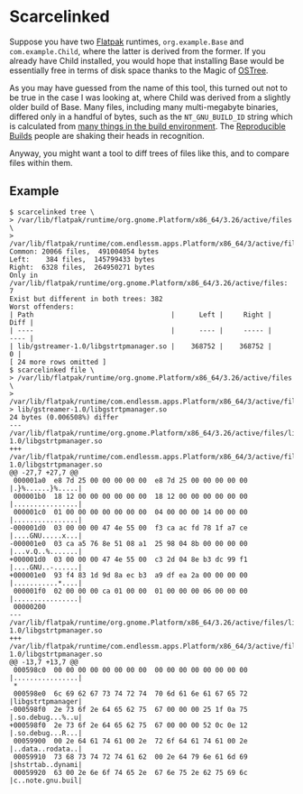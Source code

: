 Scarcelinked
============

Suppose you have two [Flatpak](https://flatpak.org/about.html) runtimes, `org.example.Base` and `com.example.Child`, where the latter is derived from the former. If you already have Child installed, you would hope that installing Base would be essentially free in terms of disk space thanks to the Magic of [OSTree](https://ostree.readthedocs.io/).

As you may have guessed from the name of this tool, this turned out not to be true in the case I was looking at, where Child was derived from a slightly older build of Base. Many files, including many multi-megabyte binaries, differed only in a handful of bytes, such as the `NT_GNU_BUILD_ID` string which is calculated from [many things in the build environment](https://blog.beuc.net/posts/Practical_basics_of_reproducible_builds/). The [Reproducible Builds](https://reproducible-builds.org/) people are shaking their heads in recognition.

Anyway, you might want a tool to diff trees of files like this, and to compare files within them.

Example
-------

```console
$ scarcelinked tree \
> /var/lib/flatpak/runtime/org.gnome.Platform/x86_64/3.26/active/files \
> /var/lib/flatpak/runtime/com.endlessm.apps.Platform/x86_64/3/active/files
Common: 20066 files,  491004054 bytes
Left:    384 files,  145799433 bytes
Right:  6328 files,  264950271 bytes
Only in /var/lib/flatpak/runtime/org.gnome.Platform/x86_64/3.26/active/files: 7
Exist but different in both trees: 382
Worst offenders:
| Path                                  |      Left |     Right |      Diff |
| ----                                  |      ---- |     ----- |      ---- |
| lib/gstreamer-1.0/libgstrtpmanager.so |    368752 |    368752 |         0 |
[ 24 more rows omitted ]
$ scarcelinked file \
> /var/lib/flatpak/runtime/org.gnome.Platform/x86_64/3.26/active/files \
> /var/lib/flatpak/runtime/com.endlessm.apps.Platform/x86_64/3/active/files
> lib/gstreamer-1.0/libgstrtpmanager.so
24 bytes (0.006508%) differ
--- /var/lib/flatpak/runtime/org.gnome.Platform/x86_64/3.26/active/files/lib/gstreamer-1.0/libgstrtpmanager.so
+++ /var/lib/flatpak/runtime/com.endlessm.apps.Platform/x86_64/3/active/files/lib/gstreamer-1.0/libgstrtpmanager.so
@@ -27,7 +27,7 @@
 000001a0  e8 7d 25 00 00 00 00 00  e8 7d 25 00 00 00 00 00  |.}%......}%.....|
 000001b0  18 12 00 00 00 00 00 00  18 12 00 00 00 00 00 00  |................|
 000001c0  01 00 00 00 00 00 00 00  04 00 00 00 14 00 00 00  |................|
-000001d0  03 00 00 00 47 4e 55 00  f3 ca ac fd 78 1f a7 ce  |....GNU.....x...|
-000001e0  03 ca a5 76 8e 51 08 a1  25 98 04 8b 00 00 00 00  |...v.Q..%.......|
+000001d0  03 00 00 00 47 4e 55 00  c3 2d 04 8e b3 dc 99 f1  |....GNU..-......|
+000001e0  93 f4 83 1d 9d 8a ec b3  a9 df ea 2a 00 00 00 00  |...........*....|
 000001f0  02 00 00 00 ca 01 00 00  01 00 00 00 06 00 00 00  |................|
 00000200
--- /var/lib/flatpak/runtime/org.gnome.Platform/x86_64/3.26/active/files/lib/gstreamer-1.0/libgstrtpmanager.so
+++ /var/lib/flatpak/runtime/com.endlessm.apps.Platform/x86_64/3/active/files/lib/gstreamer-1.0/libgstrtpmanager.so
@@ -13,7 +13,7 @@
 000598c0  00 00 00 00 00 00 00 00  00 00 00 00 00 00 00 00  |................|
 *
 000598e0  6c 69 62 67 73 74 72 74  70 6d 61 6e 61 67 65 72  |libgstrtpmanager|
-000598f0  2e 73 6f 2e 64 65 62 75  67 00 00 00 25 1f 0a 75  |.so.debug...%..u|
+000598f0  2e 73 6f 2e 64 65 62 75  67 00 00 00 52 0c 0e 12  |.so.debug...R...|
 00059900  00 2e 64 61 74 61 00 2e  72 6f 64 61 74 61 00 2e  |..data..rodata..|
 00059910  73 68 73 74 72 74 61 62  00 2e 64 79 6e 61 6d 69  |shstrtab..dynami|
 00059920  63 00 2e 6e 6f 74 65 2e  67 6e 75 2e 62 75 69 6c  |c..note.gnu.buil|

